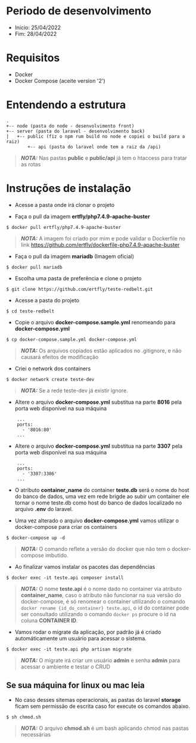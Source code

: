 # Periodo de desenvolvimento
- Início: 25/04/2022
- Fim: 28/04/2022

# Requisitos
- Docker
- Docker Compose (aceite version '2')

# Entendendo a estrutura 
```
.
+-- node (pasta do node - desenvolvimento front)
+-- server (pasta do laravel - desenvolvimento back)
|   +-- public (fiz o npm rum build no node e copiei o build para a raiz)
        +-- api (pasta do laravel onde tem a raiz da /api)
```
> **_NOTA:_**  Nas pastas **public** e **public/api** já tem o htaccess para tratar as rotas

# Instruções de instalação #
- Acesse a pasta onde irá clonar o projeto

- Faça o pull da imagem **ertfly/php7.4.9-apache-buster**
```
$ docker pull ertfly/php7.4.9-apache-buster
```
> **_NOTA:_**  A imagem foi criado por mim e pode validar o Dockerfile no link https://github.com/ertfly/dockerfile-php7.4.9-apache-buster

- Faça o pull da imagem **mariadb** (Imagem oficial)
```
$ docker pull mariadb
```

- Escolha uma pasta de preferência e clone o projeto
```
$ git clone https://github.com/ertfly/teste-redbelt.git
```

- Acesse a pasta do projeto
```
$ cd teste-redbelt
```

- Copie o arquivo **docker-compose.sample.yml** renomeando para **docker-compose.yml**
```
$ cp docker-compose.sample.yml docker-compose.yml
```
> **_NOTA:_**  Os arquivos copiados estão aplicados no .gitignore, e não causará efeitos de modificação


- Criei o network dos containers
```
$ docker network create teste-dev
```
> **_NOTA:_**  Se a rede teste-dev já existir ignore.

- Altere o arquivo **docker-compose.yml** substitua na parte **8016** pela porta web disponível na sua máquina
```
    ...
    ports:
      - '8016:80'
    ...
``` 

- Altere o arquivo **docker-compose.yml** substitua na parte **3307** pela porta web disponível na sua máquina
```
    ...
    ports:
      - '3307:3306'
    ...
``` 
- O atributo **container_name** do container **teste.db** será o nome do host do banco de dados, uma vez em rede brigde ao subir um container ele tornar o nome teste.db como host do banco de dados localizado no arquivo **.env** do laravel.

- Uma vez alterado o arquivo **docker-compose.yml** vamos utilizar o docker-compose para criar os containers
```
$ docker-compose up -d
```
> **_NOTA:_**  O comando reflete a versão do docker que não tem o docker-compose imbutido.

- Ao finalizar vamos instalar os pacotes das dependências
```
$ docker exec -it teste.api composer install
```
> **_NOTA:_**  O nome **teste.api** é o nome dado no container via atributo **container_name**, caso o atributo não funcionar na sua versão do docker-compose, é só renomear o container utilizando o comando `docker rename {id_do_container} teste.api`, o id do container pode ser consultado utilizando o comando `docker ps` procure o id na coluna **CONTAINER ID**.

- Vamos rodar o migrate da aplicação, por padrão já é criado automáticamente um usuário para acessar o sistema.
```
$ docker exec -it teste.api php artisan migrate
```
> **_NOTA:_**  O migrate irá criar um usuário **admin** e senha **admin** para acessar o ambiente e testar o CRUD

## Se sua máquina for linux ou mac leia
- No caso desses sitemas operacionais, as pastas do laravel **storage** ficam sem permissão de escrita caso for execute os comandos abaixo.
```
$ sh chmod.sh
```
> **_NOTA:_**  O arquivo **chmod.sh** é um bash aplicando chmod nas pastas necessárias